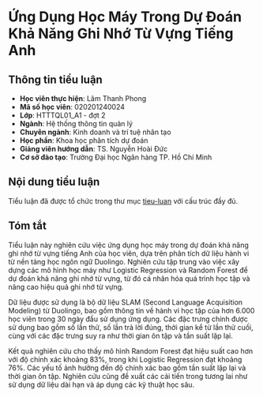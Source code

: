 # Ứng Dụng Học Máy Trong Dự Đoán Khả Năng Ghi Nhớ Từ Vựng Tiếng Anh

## Thông tin tiểu luận

-   **Học viên thực hiện**: Lâm Thanh Phong
-   **Mã số học viên**: 020201240024
-   **Lớp**: HTTTQL01_A1 - đợt 2
-   **Ngành**: Hệ thống thông tin quản lý
-   **Chuyên ngành**: Kinh doanh và trí tuệ nhân tạo
-   **Học phần**: Khoa học phân tích dự đoán
-   **Giảng viên hướng dẫn**: TS. Nguyễn Hoài Đức
-   **Cơ sở đào tạo**: Trường Đại học Ngân hàng TP. Hồ Chí Minh

## Nội dung tiểu luận

Tiểu luận đã được tổ chức trong thư mục [tieu-luan](tieu-luan/index.md) với cấu trúc đầy đủ.

## Tóm tắt

Tiểu luận này nghiên cứu việc ứng dụng học máy trong dự đoán khả năng ghi nhớ từ vựng tiếng Anh của học viên, dựa trên phân tích dữ liệu hành vi từ nền tảng học ngôn ngữ Duolingo. Nghiên cứu tập trung vào việc xây dựng các mô hình học máy như Logistic Regression và Random Forest để dự đoán khả năng ghi nhớ từ vựng, từ đó cá nhân hóa quá trình học tập và nâng cao hiệu quả ghi nhớ từ vựng.

Dữ liệu được sử dụng là bộ dữ liệu SLAM (Second Language Acquisition Modeling) từ Duolingo, bao gồm thông tin về hành vi học tập của hơn 6.000 học viên trong 30 ngày đầu sử dụng ứng dụng. Các đặc trưng chính được sử dụng bao gồm số lần thử, số lần trả lời đúng, thời gian kể từ lần thử cuối, cùng với các đặc trưng suy ra như thời gian ôn tập và tần suất lặp lại.

Kết quả nghiên cứu cho thấy mô hình Random Forest đạt hiệu suất cao hơn với độ chính xác khoảng 83%, trong khi Logistic Regression đạt khoảng 76%. Các yếu tố ảnh hưởng đến độ chính xác bao gồm tần suất lặp lại và thời gian ôn tập. Nghiên cứu cũng đề xuất các cải tiến trong tương lai như sử dụng dữ liệu dài hạn và áp dụng các kỹ thuật học sâu.
